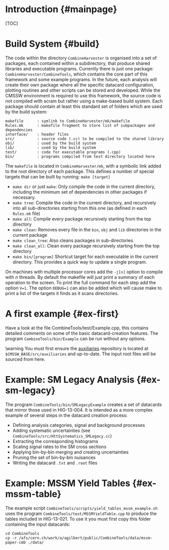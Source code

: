Introduction {#mainpage}
========================

[TOC]

Build System {#build}
=====================
The code within the directory `CombineHarvester` is organised into a set of packages, each contained within a subdirectory, that produce shared libraries and executable programs. Currently there is just one package: `CombineHarvester/CombineTools`, which contains the core part of this framework and some example programs. In the future, each analysis will create their own package where all the specific datacard configuration, plotting routines and other scripts can be stored and developed. While the CMSSW environment is required to use this framework, the source code is not compiled with scram but rather using a make-based build system. Each package should contain at least this standard set of folders which are used by the build system:

    makefile      : symlink to CombineHarvester/mk/makefile
    Rules.mk      : makefile fragment to store list of subpackages and dependencies
    interface/    : header files
    src/          : source code (.cc) to be compiled to the shared library
    obj/          : used by the build system
    lib/          : used by the build system
    test/         : code for executable programs (.cpp)
    bin/          : programs compiled from test directory located here

 The `makefile` is located in `CombineHarvester/mk`, with a symbolic link added to the root directory of each package. This defines a number of special targets that can be built by running: `make [target]`

  * `make dir` or just `make`: Only compile the code in the current directory, including the minimum set of dependencies in other packages if necessary.
  * `make tree`: Compile the code in the current directory, and recursively into all sub-directories starting from this one (as defined in each `Rules.mk` file)
  * `make all`: Compile every package recursively starting from the top directory
  * `make clean`: Removes every file in the `bin`, `obj` and `lib` directories in the current package
  * `make clean_tree`: Also cleans packages in sub-directories
  * `make clean_all`: Clean every package recursively starting from the top directory
  * `make bin/[program]` Shortcut target for each executable in the current directory. This provides a quick way to update a single program.

On machines with multiple processor cores add the `-j[n]` option to compile with *n* threads. By default the makefile will just print a summary of each operation to the screen. To print the full command for each step add the option `V=1`. The option `DEBUG=1` can also be added which will cause make to print a list of the targets it finds as it scans directories.

A first example {#ex-first}
===========================
Have a look at the file CombineTools/test/Example.cpp, this contains detailed comments on some of the basic datacard-creation features. The program `CombineTools/bin/Example` can be run without any options.

\warning You must first ensure the [auxiliaries](https://github.com/roger-wolf/HiggsAnalysis-HiggsToTauTau-auxiliaries) repository is located at `$CMSSW_BASE/src/auxiliaries` and up-to-date. The input root files will be sourced from here.

Example: SM Legacy Analysis {#ex-sm-legacy}
===========================================
The program `CombineTools/bin/SMLegacyExample` creates a set of datacards that mirror those used in HIG-13-004. It is intended as a more complex example of several steps in the datacard creation process:

  * Defining analysis categories, signal and background processes
  * Adding systematic uncertainties (see `CombineTools/src/HttSystematics_SMLegacy.cc`)
  * Extracting the corresponding histograms
  * Scaling signal rates to the SM cross sections
  * Applying bin-by-bin merging and creating uncertainties
  * Pruning the set of bin-by-bin nuisances
  * Writing the datacard `.txt` and `.root` files


Example: MSSM Yield Tables {#ex-mssm-table}
===========================================
The example script `CombineTools/scripts/yield_tables_mssm_example.sh` uses the program `CombineTools/test/MSSMYieldTable.cpp` to produce the tables included in HIG-13-021. To use it you must first copy this folder containing the input datacards:

    cd CombineTools
    cp -r /afs/cern.ch/work/a/agilbert/public/CombineTools/data/mssm-paper-cmb ./data/

